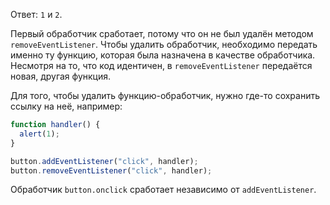 Ответ: `1` и `2`.

Первый обработчик сработает, потому что он не был удалён методом `removeEventListener`. Чтобы удалить обработчик, необходимо передать именно ту функцию, которая была назначена в качестве обработчика. Несмотря на то, что код идентичен, в `removeEventListener` передаётся новая, другая функция.

Для того, чтобы удалить функцию-обработчик, нужно где-то сохранить ссылку на неё, например:

```js
function handler() {
  alert(1);
}

button.addEventListener("click", handler);
button.removeEventListener("click", handler);
```

Обработчик `button.onclick` сработает независимо от `addEventListener`.
